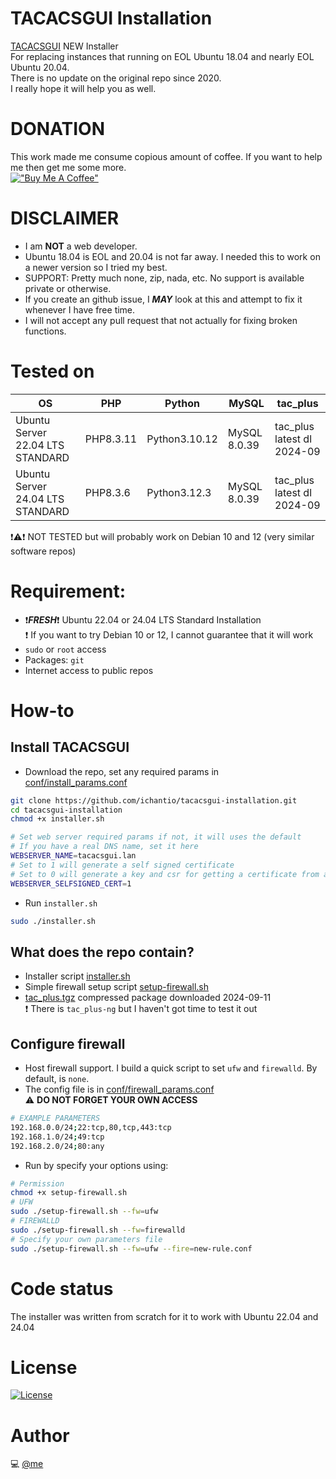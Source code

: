 # TACACSGUI Installation
[TACACSGUI](https://github.com/ichantio/tacacsgui.git) NEW Installer  
For replacing instances that running on EOL Ubuntu 18.04 and nearly EOL Ubuntu 20.04.  
There is no update on the original repo since 2020.  
I really hope it will help you as well.

# DONATION
This work made me consume copious amount of coffee. If you want to help me then get me some more.  
[!["Buy Me A Coffee"](https://www.buymeacoffee.com/assets/img/custom_images/orange_img.png)](https://buymeacoffee.com/vlab)

# DISCLAIMER
- I am **NOT** a web developer.
- Ubuntu 18.04 is EOL and 20.04 is not far away. I needed this to work on a newer version so I tried my best.
- SUPPORT: Pretty much none, zip, nada, etc. No support is available private or otherwise.
- If you create an github issue, I _**MAY**_ look at this and attempt to fix it whenever I have free time.
- I will not accept any pull request that not actually for fixing broken functions.

# Tested on

OS                                | PHP       | Python        | MySQL        | tac_plus
---                               | ---       | ---           | ---          | ---
Ubuntu Server 22.04 LTS STANDARD  | PHP8.3.11 | Python3.10.12 | MySQL 8.0.39 | tac_plus latest dl 2024-09
Ubuntu Server 24.04 LTS STANDARD  | PHP8.3.6  | Python3.12.3  | MySQL 8.0.39 | tac_plus latest dl 2024-09

:heavy_exclamation_mark::warning::heavy_exclamation_mark: NOT TESTED but will probably work on Debian 10 and 12 (very similar software repos)

# Requirement:
- :heavy_exclamation_mark:_**FRESH**_:heavy_exclamation_mark: Ubuntu 22.04 or 24.04 LTS Standard Installation  
:heavy_exclamation_mark: If you want to try Debian 10 or 12, I cannot guarantee that it will work
- `sudo` or `root` access
- Packages: `git`
- Internet access to public repos

# How-to
## Install TACACSGUI
- Download the repo, set any required params in  
[conf/install_params.conf](conf/install_params.conf)
```bash
git clone https://github.com/ichantio/tacacsgui-installation.git
cd tacacsgui-installation
chmod +x installer.sh

# Set web server required params if not, it will uses the default
# If you have a real DNS name, set it here
WEBSERVER_NAME=tacacsgui.lan
# Set to 1 will generate a self signed certificate
# Set to 0 will generate a key and csr for getting a certificate from a CA
WEBSERVER_SELFSIGNED_CERT=1
```

- Run `installer.sh`
```bash
sudo ./installer.sh
```
## What does the repo contain?
- Installer script [installer.sh](installer.sh)
- Simple firewall setup script [setup-firewall.sh](setup-firewall.sh)
- [tac_plus.tgz](tac_plug.tgz) compressed package downloaded 2024-09-11  
:exclamation: There is `tac_plus-ng` but I haven't got time to test it out

## Configure firewall
- Host firewall support.
I build a quick script to set `ufw` and `firewalld`. By default, is `none`.
- The config file is in [conf/firewall_params.conf](conf/firewall_params.conf)  
:warning: **DO NOT FORGET YOUR OWN ACCESS**
```bash
# EXAMPLE PARAMETERS
192.168.0.0/24;22:tcp,80,tcp,443:tcp
192.168.1.0/24;49:tcp
192.168.2.0/24;80:any
```

- Run by specify your options using:
```bash
# Permission
chmod +x setup-firewall.sh
# UFW
sudo ./setup-firewall.sh --fw=ufw
# FIREWALLD
sudo ./setup-firewall.sh --fw=firewalld
# Specify your own parameters file
sudo ./setup-firewall.sh --fw=ufw --fire=new-rule.conf
```

# Code status
The installer was written from scratch for it to work with Ubuntu 22.04 and 24.04

# License
[![License](https://img.shields.io/badge/License-Apache_2.0-blue.svg)](https://opensource.org/licenses/Apache-2.0)

# Author
:computer: [@me](https://github.com/ichantio)
